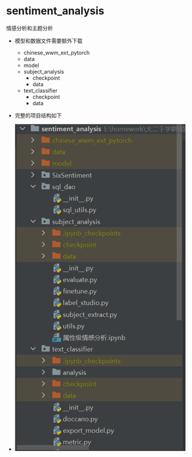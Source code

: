 # sentiment_analysis
情感分析和主题分析
* 模型和数据文件需要额外下载
  * chinese_wwm_ext_pytorch
  * data
  * model
  * subject_analysis
    * checkpoint
    * data
  * text_classifier
    * checkpoint
    * data

* 完整的项目结构如下
* ![](./pic/项目结构.png)
